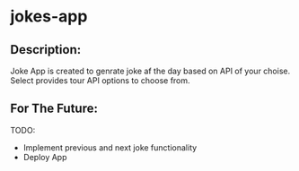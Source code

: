 # jokes-app

## Description:

Joke App is created to genrate joke af the day based on API of your choise. Select provides tour API options to choose from.

## For The Future:

TODO:

- Implement previous and next joke functionality
- Deploy App
